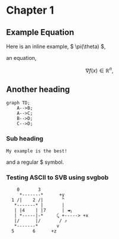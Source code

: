 # Chapter 1


## Example Equation
Here is an inline example, $ \pi(\theta) $,

an equation,

$$ \nabla f(x) \in \mathbb{R}^n, $$

## Another heading

```mermaid
graph TD;
    A-->B;
    A-->C;
    B-->D;
    C-->D;
```

### Sub heading

```admonish example
My example is the best!
```

and a regular \$ symbol.

### Testing ASCII to SVB using svgbob

```bob
    0       3
     *-------*      +y
  1 /|    2 /|       ^
   *-------* |       |
   | |4    | |7      | ◄╮
   | *-----|-*     ⤹ +-----> +x
   |/      |/       / ⤴
   *-------*       v
  5       6      +z
```


